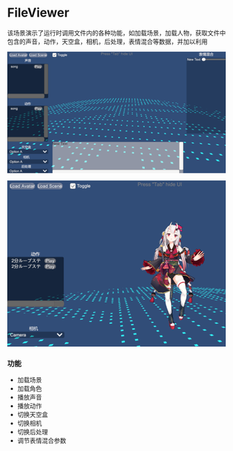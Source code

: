 # FileViewer

该场景演示了运行时调用文件内的各种功能，如加载场景，加载人物，获取文件中包含的声音，动作，天空盒，相机，后处理，表情混合等数据，并加以利用

![glb](../pics/FileViewer_1.png)

![glb](../pics/FileViewer_0.png)

### 功能

- 加载场景
- 加载角色
- 播放声音
- 播放动作
- 切换天空盒
- 切换相机
- 切换后处理
- 调节表情混合参数